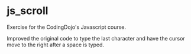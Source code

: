 js_scroll
=========

Exercise for the CodingDojo's Javascript course. 

Improved the original code to type the last character and have the cursor move to the right after a space is typed.
